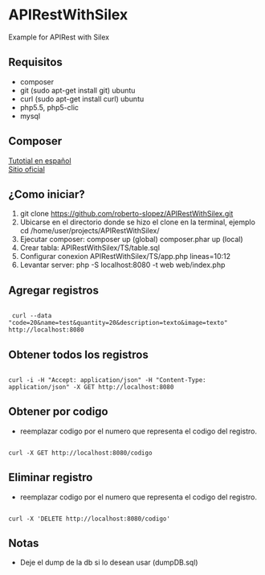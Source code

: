 # APIRestWithSilex
Example for APIRest with Silex
## Requisitos
* composer
* git (sudo apt-get install git) ubuntu
* curl (sudo apt-get install curl) ubuntu
* php5.5, php5-clic 
* mysql

## Composer
[Tutotial en español](https://librosweb.es/libro/composer/capitulo_1.html) <br/>
[Sitio oficial](https://getcomposer.org/doc/00-intro.md)

## ¿Como iniciar?
1. git clone https://github.com/roberto-slopez/APIRestWithSilex.git
2. Ubicarse en el directorio donde se hizo el clone en la terminal, ejemplo cd /home/user/projects/APIRestWithSilex/
3. Ejecutar composer: composer up (global) composer.phar up (local)
4. Crear tabla: APIRestWithSilex/TS/table.sql
5. Configurar conexion APIRestWithSilex/TS/app.php lineas=10:12
6. Levantar server: php -S localhost:8080 -t web web/index.php

## Agregar registros
<code>
 curl --data "code=20&name=test&quantity=20&description=texto&image=texto" http://localhost:8080
</code>

## Obtener todos los registros
<code>
curl -i -H "Accept: application/json" -H "Content-Type: application/json" -X GET http://localhost:8080 
</code>

## Obtener por codigo
- reemplazar codigo por el numero que representa el codigo del registro. <br/>
<code>
curl -X GET http://localhost:8080/codigo
</code>

## Eliminar registro
- reemplazar codigo por el numero que representa el codigo del registro. <br/>
<code>
curl -X 'DELETE http://localhost:8080/codigo'
</code>

## Notas

* Deje el dump de la db si lo desean usar (dumpDB.sql)